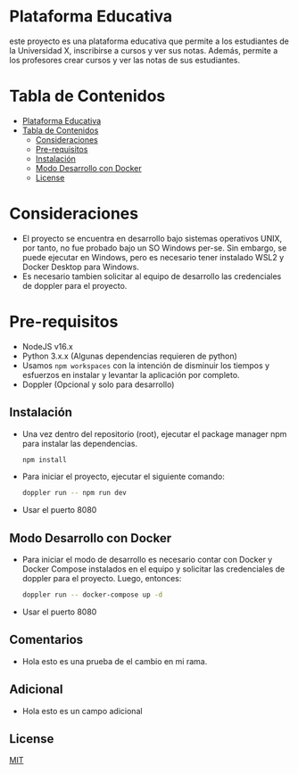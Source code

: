 # Plataforma Educativa

este proyecto es una plataforma educativa que permite a los estudiantes de la Universidad X, inscribirse a cursos y ver sus notas. Además, permite a los profesores crear cursos y ver las notas de sus estudiantes.

# Tabla de Contenidos

- [Plataforma Educativa](#plataforma-educativa)
- [Tabla de Contenidos](#tabla-de-contenidos)
  - [Consideraciones](#consideraciones)
  - [Pre-requisitos](#pre-requisitos)
  - [Instalación](#instalación)
  - [Modo Desarrollo con Docker](#modo-desarrollo-con-docker)
  - [License](#license)

# Consideraciones

- El proyecto se encuentra en desarrollo bajo sistemas operativos UNIX, por tanto, no fue probado bajo un SO Windows per-se. Sin embargo, se puede ejecutar en Windows, pero es necesario tener instalado WSL2 y Docker Desktop para Windows.
- Es necesario tambien solicitar al equipo de desarrollo las credenciales de doppler para el proyecto.

# Pre-requisitos

- NodeJS v16.x
- Python 3.x.x (Algunas dependencias requieren de python)
- Usamos `npm workspaces` con la intención de disminuir los tiempos y esfuerzos en instalar y levantar la aplicación por completo.
- Doppler (Opcional y solo para desarrollo)

## Instalación

- Una vez dentro del repositorio (root), ejecutar el package manager npm para instalar las dependencias.
  ```bash
  npm install
  ```
- Para iniciar el proyecto, ejecutar el siguiente comando:
  ```bash
  doppler run -- npm run dev
  ```
- Usar el puerto 8080

## Modo Desarrollo con Docker

- Para iniciar el modo de desarrollo es necesario contar con Docker y Docker Compose instalados en el equipo y solicitar las credenciales de doppler para el proyecto. Luego, entonces:
  ```bash
  doppler run -- docker-compose up -d
  ```
- Usar el puerto 8080

## Comentarios

- Hola esto es una prueba de el cambio en mi rama.

## Adicional

- Hola esto es un campo adicional

## License

[MIT](https://choosealicense.com/licenses/mit/)
